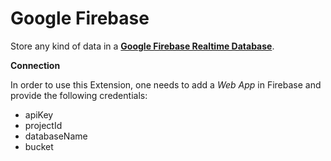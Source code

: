 # Google Firebase

Store any kind of data in a [**Google Firebase Realtime Database**](https://firebase.google.com).

**Connection**

In order to use this Extension, one needs to add a *Web App* in Firebase and provide the following credentials:

- apiKey
- projectId
- databaseName
- bucket